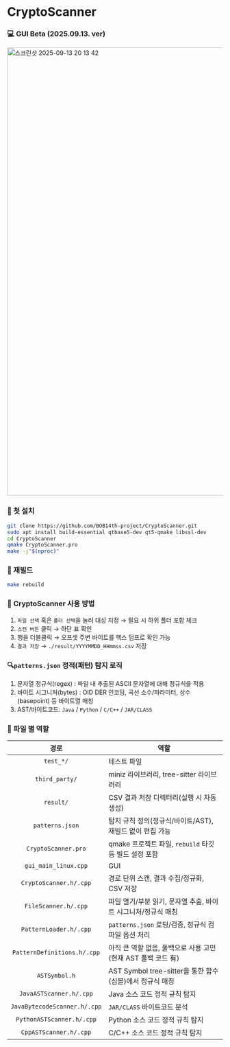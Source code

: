 # CryptoScanner

### 💻 GUI Beta (2025.09.13. ver)
<img width="1728" height="1044" alt="스크린샷 2025-09-13 20 13 42" src="https://github.com/user-attachments/assets/b2fc2b66-91e3-49dc-836f-e5bdf873d896" />


### 🔧 첫 설치
``` bash
git clone https://github.com/BOB14th-project/CryptoScanner.git
sudo apt install build-essential qtbase5-dev qt5-qmake libssl-dev
cd CryptoScanner
qmake CryptoScanner.pro
make -j"$(nproc)"
```


### 🔧 재빌드
``` bash
make rebuild
```


### 🚀 CryptoScanner 사용 방법
1. `파일 선택` 혹은 `폴더 선택`을 눌러 대상 지정 → 필요 시 하위 폴더 포함 체크
2. `스캔 버튼` 클릭 → 하단 표 확인
3. 행을 더블클릭 → 오프셋 주변 바이트를 헥스 덤프로 확인 가능
4. `결과 저장` → `./result/YYYYMMDD_HHmmss.csv` 저장


### 🔍`patterns.json` 정적(패턴) 탐지 로직
1. 문자열 정규식(regex) : 파일 내 추출된 ASCII 문자열에 대해 정규식을 적용
2. 바이트 시그니처(bytes) : OID DER 인코딩, 곡선 소수/파라미터, 상수(basepoint) 등 바이트열 매칭
3. AST/바이트코드: `Java` / `Python` / `C/C++` / `JAR/CLASS`


### 📁 파일 별 역할
| 경로 | 역할 |
|:---:|---|
| `test_*/` | 테스트 파일 |
| `third_party/` | miniz 라이브러리, tree-sitter 라이브러리 |
| `result/` | CSV 결과 저장 디렉터리(실행 시 자동 생성) |
| `patterns.json` | 탐지 규칙 정의(정규식/바이트/AST), 재빌드 없이 편집 가능 |
| `CryptoScanner.pro` | qmake 프로젝트 파일, `rebuild` 타깃 등 빌드 설정 포함 |
| `gui_main_linux.cpp` | GUI |
| `CryptoScanner.h/.cpp` | 경로 단위 스캔, 결과 수집/정규화, CSV 저장 |
| `FileScanner.h/.cpp` | 파일 열기/부분 읽기, 문자열 추출, 바이트 시그니처/정규식 매칭  |
| `PatternLoader.h/.cpp` | `patterns.json` 로딩/검증, 정규식 컴파일 옵션 처리 |
| `PatternDefinitions.h/.cpp` | 아직 큰 역할 없음, 풀백으로 사용 고민(현재 AST 풀백 코드 有) |
| `ASTSymbol.h` | AST Symbol tree-sitter을 통한 함수(심볼)에서 정규식 매칭 |
| `JavaASTScanner.h/.cpp` | Java 소스 코드 정적 규칙 탐지 |
| `JavaBytecodeScanner.h/.cpp` | `JAR/CLASS` 바이트코드 분석 |
| `PythonASTScanner.h/.cpp` | Python 소스 코드 정적 규칙 탐지 |
| `CppASTScanner.h/.cpp` | C/C++ 소스 코드 정적 규칙 탐지 |
